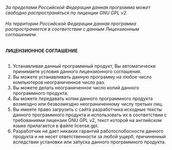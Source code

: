 <i>За пределами Российской Федерации данная программа может свободно распространяться по лиценции GNU GPL v2.</i><br>
<br>
<i>На территории Российской Федерации данная программа распространяется в соответствии с данным Лицензионным соглашением.</i><br>
<br>
<br>
<b>ЛИЦЕНЗИОННОЕ СОГЛАШЕНИЕ</b><br>
<br>
1. Устанавливая данный программный продукт, Вы автоматически принимаете условия данного лицензионного соглашения.
2. Вы можете устанавливать данную программу на любое число компьютеров неограниченное число раз.
3. Вы можете делать неограниченное число копий данного программного продукта.
4. Вы можете передавать копии данного программного продукта возмездно или безвозмездно неограниченному числу третьих лиц.
5. Вы имеете право загрузить с сайта разработчика исходные тексты данного программного продукта и использовать их в соответствии с требованиями лицензии GNU GPL v2, текст которой на английском языке прилагается в файле license.gpl.
6. Разработчик не дает никаких гарантий работоспобосности данного продукта и не несет ответственности за любой ущерб, причиненный вследствии установки или запуска данного программного продукта.
